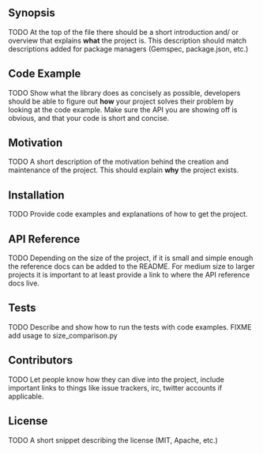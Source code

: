 ## Synopsis

TODO At the top of the file there should be a short introduction and/ or overview that explains **what** the project is. This description should match descriptions added for package managers (Gemspec, package.json, etc.)

## Code Example

TODO Show what the library does as concisely as possible, developers should be able to figure out **how** your project solves their problem by looking at the code example. Make sure the API you are showing off is obvious, and that your code is short and concise.

## Motivation

TODO A short description of the motivation behind the creation and maintenance of the project. This should explain **why** the project exists.

## Installation

TODO Provide code examples and explanations of how to get the project.

## API Reference

TODO Depending on the size of the project, if it is small and simple enough the reference docs can be added to the README. For medium size to larger projects it is important to at least provide a link to where the API reference docs live.

## Tests

TODO Describe and show how to run the tests with code examples.
FIXME add usage to size_comparison.py

## Contributors

TODO Let people know how they can dive into the project, include important links to things like issue trackers, irc, twitter accounts if applicable.

## License

TODO A short snippet describing the license (MIT, Apache, etc.)